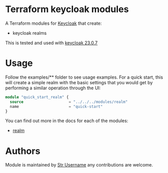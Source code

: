 # Terraform keycloak modules
A Terraform modules for [Keycloak](https://www.keycloak.org/) that create:
- keycloak realms

This is tested and used with [keycloak 23.0.7](https://www.keycloak.org/docs/23.0.7/server_admin/)

# Usage
Follow the examples/** folder to see usage examples. For a quick start, this will create a simple realm with the basic 
settings that you would get by performing a similar operation through the UI:

```terraform
module "quick_start_realm" {
  source                    = "../../../modules/realm"
  name                      = "quick-start"
}
```

You can find out more in the docs for each of the modules:
- [realm](modules/realm/README.md)

# Authors
Module is maintained by [Str Username](https://github.com/str-username) any contributions are welcome.
